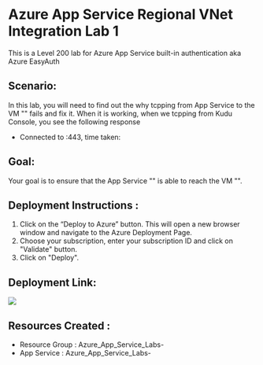 # Azure App Service Regional VNet Integration  Lab 1

This is a Level 200 lab for Azure App Service built-in authentication aka Azure EasyAuth  

## Scenario:
In this lab, you will need to find out the why tcpping from App Service to the VM "" fails and fix it. 
When it is working, when we tcpping from Kudu Console, you see the following response
- Connected to <private IP of VM>:443, time taken: <time in ms>

## Goal:
Your goal is to ensure that the App Service "" is able to reach the VM "". 

## Deployment Instructions :
1.	Click on the “Deploy to Azure” button. 
   This will open a new browser window and navigate to the Azure Deployment Page. <br>
2.	Choose your subscription, enter your subscription ID and click on "Validate" button. <br>
3.	Click on "Deploy". <br>

## Deployment Link:
<a href="https%3A%2F%2Fraw.githubusercontent.com%2Fvijaysaayi%2FAzure-App-Service-Labs%2Fmain%2FConfig%2FVNet%2520Integration%2FRegional%2FLab%2520001%2520-%2520App%2520Service%2520is%2520unable%2520to%2520reach%2520VNet%2520resources%2Ftemplate.json" target="_blank">
    <img src="https://azurecomcdn.azureedge.net/mediahandler/acomblog/media/Default/blog/deploybutton.png"/>
</a> 

## Resources Created : 
- Resource  Group  : Azure_App_Service_Labs-<alias>
- App Service      : Azure_App_Service_Labs-<alias>







